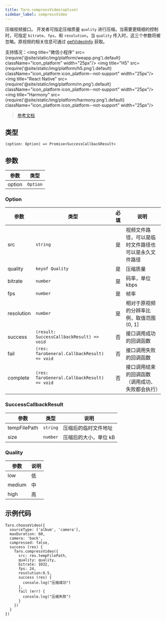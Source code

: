 ```yaml
---
title: Taro.compressVideo(option)
sidebar_label: compressVideo
---
```


压缩视频接口。
开发者可指定压缩质量 `quality` 进行压缩。当需要更精细的控制时，可指定 `bitrate`、`fps`、和 `resolution`，当 `quality` 传入时，这三个参数将被忽略。原视频的相关信息可通过 [getVideoInfo](/docs/apis/media/video/getVideoInfo) 获取。

支持情况：<img title="微信小程序" src={require('@site/static/img/platform/weapp.png').default} className="icon_platform" width="25px"/> <img title="H5" src={require('@site/static/img/platform/h5.png').default} className="icon_platform icon_platform--not-support" width="25px"/> <img title="React Native" src={require('@site/static/img/platform/rn.png').default} className="icon_platform icon_platform--not-support" width="25px"/> <img title="Harmony" src={require('@site/static/img/platform/harmony.png').default} className="icon_platform icon_platform--not-support" width="25px"/>

> [参考文档](https://developers.weixin.qq.com/miniprogram/dev/api/media/video/wx.compressVideo.html)

## 类型

```tsx
(option: Option) => Promise<SuccessCallbackResult>
```

## 参数

| 参数 | 类型 |
| --- | --- |
| option | `Option` |

### Option

| 参数 | 类型 | 必填 | 说明 |
| --- | --- | :---: | --- |
| src | `string` | 是 | 视频文件路径，可以是临时文件路径也可以是永久文件路径 |
| quality | `keyof Quality` | 是 | 压缩质量 |
| bitrate | `number` | 是 | 码率，单位 kbps |
| fps | `number` | 是 | 帧率 |
| resolution | `number` | 是 | 相对于原视频的分辨率比例，取值范围(0, 1] |
| success | `(result: SuccessCallbackResult) => void` | 否 | 接口调用成功的回调函数 |
| fail | `(res: TaroGeneral.CallbackResult) => void` | 否 | 接口调用失败的回调函数 |
| complete | `(res: TaroGeneral.CallbackResult) => void` | 否 | 接口调用结束的回调函数（调用成功、失败都会执行） |

### SuccessCallbackResult

| 参数 | 类型 | 说明 |
| --- | --- | --- |
| tempFilePath | `string` | 压缩后的临时文件地址 |
| size | `number` | 压缩后的大小，单位 kB |

### Quality

| 参数 | 说明 |
| --- | --- |
| low | 低 |
| medium | 中 |
| high | 高 |

## 示例代码

```tsx
Taro.chooseVideo({
  sourceType: ['album', 'camera'],
  maxDuration: 60,
  camera: 'back',
  compressed: false,
  success (res) {
    Taro.compressVideo({
      src: res.tempFilePath,
      quality: quality,
      bitrate: 1032,
      fps: 24,
      resolution:0.5,
      success (res) {
        console.log("压缩成功")
      },
      fail (err) {
        console.log("压缩失败")
      }
    })
  }
})
```
